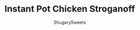 ---
layout: ../../layouts/MarkdownPostLayout.astro
title: Instant Pot Chicken Stroganoff
author: ShugarySweets
pubDate: 2020-08-25
description: "This Chicken Stroganoff is a take on traditional Beef Stroganoff and is ready in lighting speed! Just a few minutes in the Instant Pot is all it takes to have a meal of tender chicken and creamy egg noodles on dinner table."
image_url: https://www.shugarysweets.com/wp-content/uploads/2020/09/instant-pot-chicken-stroganoff-6-1.jpg
tags: ["Main Dish","American"]
calories: 322
protein: 26
carbohydrates: 15
fats: 17
fiber: 1
ingredients: ["1 pound boneless, skinless chicken, cut into small pieces","1 cup sliced mushrooms","1/2 onion, chopped","1/2 tsp salt","1/2 tsp paprika","1/4 tsp pepper","8 oz uncooked egg noodles","2 cups chicken broth","1/4 cup cream cheese","1 cup sour cream"]
serves: 6
time: "21 minutes"
prepTime: "5 minutes"
instructions: ["Add chicken to the bottom of the Instant Pot. Add in mushrooms, onions, spices, and noodles. Pourchicken broth over the contents and stir to make sure everything is covered with broth. (It won’tbe completely submerged and that’s ok! The noodles will still cook, just fine!)","Close the lid and seal by making sure the valve on top is set to \"SEALING.\" Select HIGH PRESSURE for 6 minutes. Allow to naturally release for 10 minutes, then move the valve to venting.","Once all pressure has been released, remove the lid and add in sour cream and cream cheese. Stir the sour cream and cream cheese until it has completely melted into the noodle mixture.","Garnish with parsley. Serve immediately."]
nutrition: ["322 calories","15 grams carbohydrates","112 milligrams cholesterol","17 grams fat","1 grams fiber","26 grams protein","8 grams saturated fat","612 milligrams sodium","3 grams sugar","0 grams trans fat","7 grams unsaturated fat"]
---